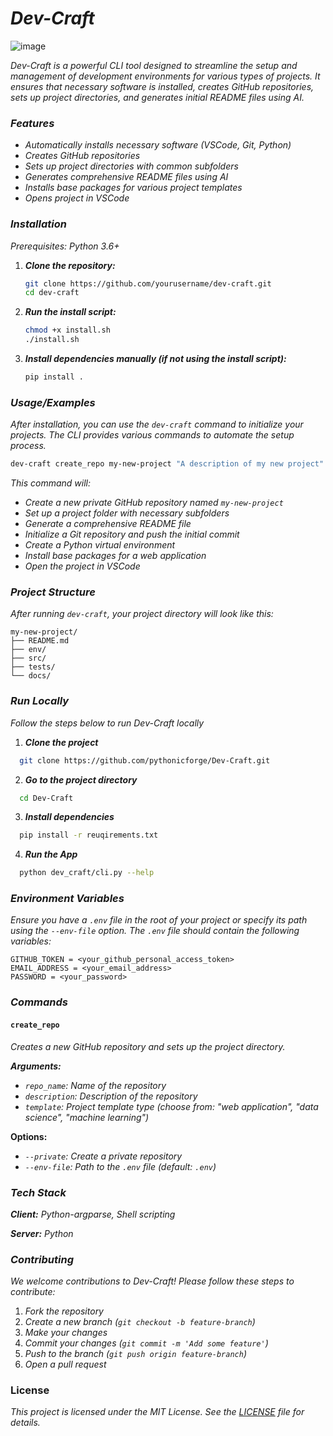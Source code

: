 
# _Dev-Craft_
![image](https://github.com/pythonicforge/Dev-Craft/assets/168327453/62de494c-2adf-48d3-8f54-74bc2bda1516)

_Dev-Craft is a powerful CLI tool designed to streamline the setup and management of development environments for various types of projects. It ensures that necessary software is installed, creates GitHub repositories, sets up project directories, and generates initial README files using AI._


### _Features_

- _Automatically installs necessary software (VSCode, Git, Python)_
- _Creates GitHub repositories_
- _Sets up project directories with common subfolders_
- _Generates comprehensive README files using AI_
- _Installs base packages for various project templates_
- _Opens project in VSCode_


### _Installation_

_Prerequisites: Python 3.6+_

1. _**Clone the repository:**_
   ```bash
   git clone https://github.com/yourusername/dev-craft.git
   cd dev-craft
   ```

2. _**Run the install script:**_
   ```bash
   chmod +x install.sh
   ./install.sh
   ```

3. _**Install dependencies manually (if not using the install script):**_
   ```bash
   pip install .
   ```
### _Usage/Examples_

_After installation, you can use the `dev-craft` command to initialize your projects. The CLI provides various commands to automate the setup process._

```bash
dev-craft create_repo my-new-project "A description of my new project" "web application" --private --env-file /path/to/.env
```

_This command will:_

- _Create a new private GitHub repository named `my-new-project`_
- _Set up a project folder with necessary subfolders_
- _Generate a comprehensive README file_
- _Initialize a Git repository and push the initial commit_
- _Create a Python virtual environment_
- _Install base packages for a web application_
- _Open the project in VSCode_
### _Project Structure_

_After running `dev-craft`, your project directory will look like this:_

```
my-new-project/
├── README.md
├── env/
├── src/
├── tests/
└── docs/
```

### _Run Locally_
_Follow the steps below to run Dev-Craft locally_

1. **_Clone the project_**

```bash
  git clone https://github.com/pythonicforge/Dev-Craft.git
```

2. **_Go to the project directory_**

```bash
  cd Dev-Craft
```

3. **_Install dependencies_**

```bash
  pip install -r reuqirements.txt
```

4. **_Run the App_**

```bash
  python dev_craft/cli.py --help
```


### _Environment Variables_

_Ensure you have a `.env` file in the root of your project or specify its path using the `--env-file` option. The `.env` file should contain the following variables:_

```
GITHUB_TOKEN = <your_github_personal_access_token>
EMAIL_ADDRESS = <your_email_address>
PASSWORD = <your_password>
```


### _Commands_

#### `create_repo`

_Creates a new GitHub repository and sets up the project directory._

_**Arguments:**_
- _`repo_name`: Name of the repository_
- _`description`: Description of the repository_
- _`template`: Project template type (choose from: "web application", "data science", "machine learning")_

**Options:**
- _`--private`: Create a private repository_
- _`--env-file`: Path to the `.env` file (default: `.env`)_
### _Tech Stack_

_**Client:** Python-argparse, Shell scripting_

_**Server:** Python_


### _Contributing_

_We welcome contributions to Dev-Craft! Please follow these steps to contribute:_

1. _Fork the repository_
2. _Create a new branch (`git checkout -b feature-branch`)_
3. _Make your changes_
4. _Commit your changes (`git commit -m 'Add some feature'`)_
5. _Push to the branch (`git push origin feature-branch`)_
6. _Open a pull request_



### License

_This project is licensed under the MIT License. See the [LICENSE](https://github.com/pythonicforge/Dev-Craft/blob/main/LICENSE) file for details._

